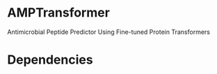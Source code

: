 # AMPTransformer

Antimicrobial Peptide Predictor Using Fine-tuned Protein Transformers

# Dependencies
